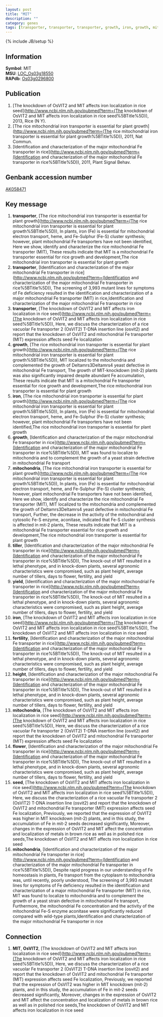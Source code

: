 ```yaml
---
layout: post
title: "MIT"
description: ""
category: genes
tags: [transporter, transporter, transporter, growth, iron, growth, mitochondria, tiller, yield, iron, fertility, height, mitochondria, flower, seed, mitochondria]
---
```

{% include JB/setup %}

## Information
__Symbol__: MIT  
__MSU__: [LOC_Os03g18550](http://rice.plantbiology.msu.edu/cgi-bin/ORF_infopage.cgi?orf=LOC_Os03g18550)  
__RAPdb__: [Os03g0296800](http://rapdb.dna.affrc.go.jp/viewer/gbrowse_details/irgsp1?name=Os03g0296800)  

## Publication
1. [The knockdown of OsVIT2 and MIT affects iron localization in rice seed](http://www.ncbi.nlm.nih.gov/pubmed?term=(The knockdown of OsVIT2 and MIT affects iron localization in rice seed%5BTitle%5D)), 2013, Rice (N Y).
2. [The rice mitochondrial iron transporter is essential for plant growth](http://www.ncbi.nlm.nih.gov/pubmed?term=(The rice mitochondrial iron transporter is essential for plant growth%5BTitle%5D)), 2011, Nat Commun.
3. [Identification and characterization of the major mitochondrial Fe transporter in rice](http://www.ncbi.nlm.nih.gov/pubmed?term=(Identification and characterization of the major mitochondrial Fe transporter in rice%5BTitle%5D)), 2011, Plant Signal Behav.

## Genbank accession number
[AK058471](http://www.ncbi.nlm.nih.gov/nuccore/AK058471)

## Key message
1. __transporter__, [The rice mitochondrial iron transporter is essential for plant growth](http://www.ncbi.nlm.nih.gov/pubmed?term=(The rice mitochondrial iron transporter is essential for plant growth%5BTitle%5D)), In plants, iron (Fe) is essential for mitochondrial electron transport, heme, and Fe-Sulphur (Fe-S) cluster synthesis; however, plant mitochondrial Fe transporters have not been identified, Here we show, identify and characterize the rice mitochondrial Fe transporter (MIT), These results indicate that MIT is a mitochondrial Fe transporter essential for rice growth and development,The rice mitochondrial iron transporter is essential for plant growth
2. __transporter__, [Identification and characterization of the major mitochondrial Fe transporter in rice](http://www.ncbi.nlm.nih.gov/pubmed?term=(Identification and characterization of the major mitochondrial Fe transporter in rice%5BTitle%5D)),  The screening of 3,993 mutant lines for symptoms of Fe deficiency resulted in the identification and characterization of a major mitochondrial Fe transporter (MIT) in rice,Identification and characterization of the major mitochondrial Fe transporter in rice
3. __transporter__, [The knockdown of OsVIT2 and MIT affects iron localization in rice seed](http://www.ncbi.nlm.nih.gov/pubmed?term=(The knockdown of OsVIT2 and MIT affects iron localization in rice seed%5BTitle%5D)),  Here, we discuss the characterization of a rice vacuolar Fe transporter 2 (OsVIT2) T-DNA insertion line (osvit2) and report that the knockdown of OsVIT2 and mitochondrial Fe transporter (MIT) expression affects seed Fe localization
4. __growth__, [The rice mitochondrial iron transporter is essential for plant growth](http://www.ncbi.nlm.nih.gov/pubmed?term=(The rice mitochondrial iron transporter is essential for plant growth%5BTitle%5D)),  MIT localized to the mitochondria and complemented the growth of Deltamrs3Deltamrs4 yeast defective in mitochondrial Fe transport, The growth of MIT-knockdown (mit-2) plants was also significantly impaired despite abundant Fe accumulation, These results indicate that MIT is a mitochondrial Fe transporter essential for rice growth and development,The rice mitochondrial iron transporter is essential for plant growth
5. __iron__, [The rice mitochondrial iron transporter is essential for plant growth](http://www.ncbi.nlm.nih.gov/pubmed?term=(The rice mitochondrial iron transporter is essential for plant growth%5BTitle%5D)), In plants, iron (Fe) is essential for mitochondrial electron transport, heme, and Fe-Sulphur (Fe-S) cluster synthesis; however, plant mitochondrial Fe transporters have not been identified,The rice mitochondrial iron transporter is essential for plant growth
6. __growth__, [Identification and characterization of the major mitochondrial Fe transporter in rice](http://www.ncbi.nlm.nih.gov/pubmed?term=(Identification and characterization of the major mitochondrial Fe transporter in rice%5BTitle%5D)),  MIT was found to localize to mitochondria and to complement the growth of a yeast strain defective in mitochondrial Fe transport
7. __mitochondria__, [The rice mitochondrial iron transporter is essential for plant growth](http://www.ncbi.nlm.nih.gov/pubmed?term=(The rice mitochondrial iron transporter is essential for plant growth%5BTitle%5D)), In plants, iron (Fe) is essential for mitochondrial electron transport, heme, and Fe-Sulphur (Fe-S) cluster synthesis; however, plant mitochondrial Fe transporters have not been identified, Here we show, identify and characterize the rice mitochondrial Fe transporter (MIT), MIT localized to the mitochondria and complemented the growth of Deltamrs3Deltamrs4 yeast defective in mitochondrial Fe transport, Further, the decrease in the activity of the mitochondrial and cytosolic Fe-S enzyme, aconitase, indicated that Fe-S cluster synthesis is affected in mit-2 plants, These results indicate that MIT is a mitochondrial Fe transporter essential for rice growth and development,The rice mitochondrial iron transporter is essential for plant growth
8. __tiller__, [Identification and characterization of the major mitochondrial Fe transporter in rice](http://www.ncbi.nlm.nih.gov/pubmed?term=(Identification and characterization of the major mitochondrial Fe transporter in rice%5BTitle%5D)),  The knock-out of MIT resulted in a lethal phenotype, and in knock-down plants, several agronomic characteristics were compromised, such as plant height, average number of tillers, days to flower, fertility, and yield
9. __yield__, [Identification and characterization of the major mitochondrial Fe transporter in rice](http://www.ncbi.nlm.nih.gov/pubmed?term=(Identification and characterization of the major mitochondrial Fe transporter in rice%5BTitle%5D)),  The knock-out of MIT resulted in a lethal phenotype, and in knock-down plants, several agronomic characteristics were compromised, such as plant height, average number of tillers, days to flower, fertility, and yield
10. __iron__, [The knockdown of OsVIT2 and MIT affects iron localization in rice seed](http://www.ncbi.nlm.nih.gov/pubmed?term=(The knockdown of OsVIT2 and MIT affects iron localization in rice seed%5BTitle%5D)), The knockdown of OsVIT2 and MIT affects iron localization in rice seed
11. __fertility__, [Identification and characterization of the major mitochondrial Fe transporter in rice](http://www.ncbi.nlm.nih.gov/pubmed?term=(Identification and characterization of the major mitochondrial Fe transporter in rice%5BTitle%5D)),  The knock-out of MIT resulted in a lethal phenotype, and in knock-down plants, several agronomic characteristics were compromised, such as plant height, average number of tillers, days to flower, fertility, and yield
12. __height__, [Identification and characterization of the major mitochondrial Fe transporter in rice](http://www.ncbi.nlm.nih.gov/pubmed?term=(Identification and characterization of the major mitochondrial Fe transporter in rice%5BTitle%5D)),  The knock-out of MIT resulted in a lethal phenotype, and in knock-down plants, several agronomic characteristics were compromised, such as plant height, average number of tillers, days to flower, fertility, and yield
13. __mitochondria__, [The knockdown of OsVIT2 and MIT affects iron localization in rice seed](http://www.ncbi.nlm.nih.gov/pubmed?term=(The knockdown of OsVIT2 and MIT affects iron localization in rice seed%5BTitle%5D)),  Here, we discuss the characterization of a rice vacuolar Fe transporter 2 (OsVIT2) T-DNA insertion line (osvit2) and report that the knockdown of OsVIT2 and mitochondrial Fe transporter (MIT) expression affects seed Fe localization
14. __flower__, [Identification and characterization of the major mitochondrial Fe transporter in rice](http://www.ncbi.nlm.nih.gov/pubmed?term=(Identification and characterization of the major mitochondrial Fe transporter in rice%5BTitle%5D)),  The knock-out of MIT resulted in a lethal phenotype, and in knock-down plants, several agronomic characteristics were compromised, such as plant height, average number of tillers, days to flower, fertility, and yield
15. __seed__, [The knockdown of OsVIT2 and MIT affects iron localization in rice seed](http://www.ncbi.nlm.nih.gov/pubmed?term=(The knockdown of OsVIT2 and MIT affects iron localization in rice seed%5BTitle%5D)),  Here, we discuss the characterization of a rice vacuolar Fe transporter 2 (OsVIT2) T-DNA insertion line (osvit2) and report that the knockdown of OsVIT2 and mitochondrial Fe transporter (MIT) expression affects seed Fe localization, Previously, we reported that the expression of OsVIT2 was higher in MIT knockdown (mit-2) plants, and in this study, the accumulation of Fe in mit-2 seeds decreased significantly, Moreover, changes in the expression of OsVIT2 and MIT affect the concentration and localization of metals in brown rice as well as in polished rice seeds,The knockdown of OsVIT2 and MIT affects iron localization in rice seed
16. __mitochondria__, [Identification and characterization of the major mitochondrial Fe transporter in rice](http://www.ncbi.nlm.nih.gov/pubmed?term=(Identification and characterization of the major mitochondrial Fe transporter in rice%5BTitle%5D)),  Despite rapid progress in our understanding of Fe homeostasis in plants, Fe transport from the cytoplasm to mitochondria was, until recently, poorly understood, The screening of 3,993 mutant lines for symptoms of Fe deficiency resulted in the identification and characterization of a major mitochondrial Fe transporter (MIT) in rice, MIT was found to localize to mitochondria and to complement the growth of a yeast strain defective in mitochondrial Fe transport, Furthermore, the mitochondrial Fe concentration and the activity of the mitochondrial Fe-S enzyme aconitase were significantly reduced compared with wild-type plants,Identification and characterization of the major mitochondrial Fe transporter in rice

## Connection
1. __MIT__, __OsVIT2__, [The knockdown of OsVIT2 and MIT affects iron localization in rice seed](http://www.ncbi.nlm.nih.gov/pubmed?term=(The knockdown of OsVIT2 and MIT affects iron localization in rice seed%5BTitle%5D)),  Here, we discuss the characterization of a rice vacuolar Fe transporter 2 (OsVIT2) T-DNA insertion line (osvit2) and report that the knockdown of OsVIT2 and mitochondrial Fe transporter (MIT) expression affects seed Fe localization, Previously, we reported that the expression of OsVIT2 was higher in MIT knockdown (mit-2) plants, and in this study, the accumulation of Fe in mit-2 seeds decreased significantly, Moreover, changes in the expression of OsVIT2 and MIT affect the concentration and localization of metals in brown rice as well as in polished rice seeds,The knockdown of OsVIT2 and MIT affects iron localization in rice seed


